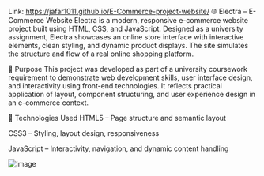 Link: https://jafar1011.github.io/E-Commerce-project-website/
🌐 Electra – E-Commerce Website
Electra is a modern, responsive e-commerce website project built using HTML, CSS, and JavaScript. Designed as a university assignment, Electra showcases an online store interface with interactive elements, clean styling, and dynamic product displays. The site simulates the structure and flow of a real online shopping platform.

🎯 Purpose
This project was developed as part of a university coursework requirement to demonstrate web development skills, user interface design, and interactivity using front-end technologies. It reflects practical application of layout, component structuring, and user experience design in an e-commerce context.

🔧 Technologies Used
HTML5 – Page structure and semantic layout

CSS3 – Styling, layout design, responsiveness

JavaScript – Interactivity, navigation, and dynamic content handling


![image](https://github.com/user-attachments/assets/00fb5e94-3eb1-481c-af9d-95937f17246e)
